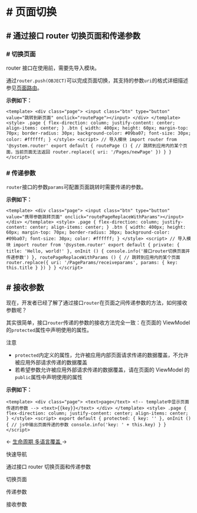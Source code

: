 <!-- 源地址: https://iot.mi.com/vela/quickapp/zh/guide/framework/page-switch.html -->

# # 页面切换

## # 通过接口 router 切换页面和传递参数

### # 切换页面

router 接口在使用前，需要先导入模块。

通过`router.push(OBJECT)`可以完成页面切换，其支持的参数`uri`的格式详细描述参见[页面路由](</vela/quickapp/zh/features/basic/router.html>)。

**示例如下：**

``` <template> <div class="page"> <input class="btn" type="button" value="跳转到新页面" onclick="routePage"></input> </div> </template> <style> .page { flex-direction: column; justify-content: center; align-items: center; } .btn { width: 400px; height: 60px; margin-top: 70px; border-radius: 30px; background-color: #09ba07; font-size: 30px; color: #ffffff; } </style> <script> // 导入模块 import router from '@system.router' export default { routePage () { // 跳转到应用内的某个页面，当前页面无法返回 router.replace({ uri: '/Pages/newPage' }) } } </script> ```

### # 传递参数

`router`接口的参数`params`可配置页面跳转时需要传递的参数。

**示例如下：**

``` <template> <div class="page"> <input class="btn" type="button" value="携带参数跳转页面" onclick="routePageReplaceWithParams"></input> </div> </template> <style> .page { flex-direction: column; justify-content: center; align-items: center; } .btn { width: 400px; height: 60px; margin-top: 70px; border-radius: 30px; background-color: #09ba07; font-size: 30px; color: #ffffff; } </style> <script> // 导入模块 import router from '@system.router' export default { private: { title: 'Hello, world!' }, onInit () { console.info('接口router切换页面并传递参数') }, routePageReplaceWithParams () { // 跳转到应用内的某个页面 router.replace({ uri: '/PageParams/receiveparams', params: { key: this.title } }) } } </script> ```

## # 接收参数

现在，开发者已经了解了通过接口`router`在页面之间传递参数的方法，如何接收参数呢？

其实很简单，接口`router`传递的参数的接收方法完全一致：在页面的 ViewModel 的`protected`属性中声明使用的属性。

注意

  * `protected`内定义的属性，允许被应用内部页面请求传递的数据覆盖，不允许被应用外部请求传递的数据覆盖
  * 若希望参数允许被应用外部请求传递的数据覆盖，请在页面的 ViewModel 的`public`属性中声明使用的属性

**示例如下：**

``` <template> <div class="page"> <text>page</text> <!-- template中显示页面传递的参数 --> <text>{{key}}</text> </div> </template> <style> .page { flex-direction: column; justify-content: center; align-items: center; } </style> <script> export default { protected: { key: '' }, onInit () { // js中输出页面传递的参数 console.info('key: ' + this.key) } } </script> ```

← [ 生命周期 ](</vela/quickapp/zh/guide/framework/script/lifecycle.html>) [ 多语言覆盖 ](</vela/quickapp/zh/guide/framework/other/i18n.html>) → 

快速导航

通过接口 router 切换页面和传递参数

切换页面

传递参数

接收参数
